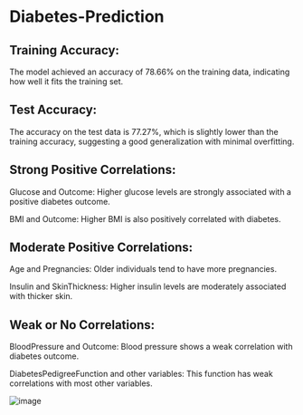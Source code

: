 # Diabetes-Prediction
## Training Accuracy:

The model achieved an accuracy of 78.66% on the training data, indicating how well it fits the training set.


## Test Accuracy:

The accuracy on the test data is 77.27%, which is slightly lower than the training accuracy, suggesting a good generalization with minimal overfitting.




## Strong Positive Correlations:

Glucose and Outcome: Higher glucose levels are strongly associated with a positive diabetes outcome.

BMI and Outcome: Higher BMI is also positively correlated with diabetes.

## Moderate Positive Correlations:

Age and Pregnancies: Older individuals tend to have more pregnancies.

Insulin and SkinThickness: Higher insulin levels are moderately associated with thicker skin.

## Weak or No Correlations:

BloodPressure and Outcome: Blood pressure shows a weak correlation with diabetes outcome.

DiabetesPedigreeFunction and other variables: This function has weak correlations with most other variables.

![image](https://github.com/user-attachments/assets/cba0360d-1da9-484f-a8a9-342a0ade9a76)
